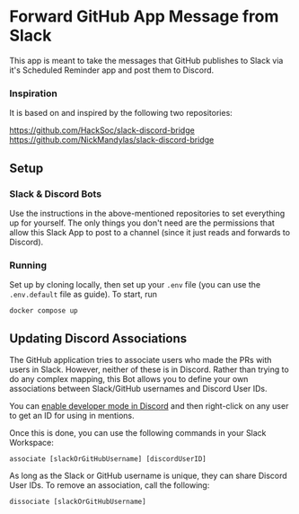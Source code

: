 # Forward GitHub App Message from Slack
This app is meant to take the messages that GitHub publishes to Slack via it's Scheduled Reminder app and post them to Discord.

### Inspiration
It is based on and inspired by the following two repositories:

https://github.com/HackSoc/slack-discord-bridge
https://github.com/NickMandylas/slack-discord-bridge

## Setup
### Slack & Discord Bots
Use the instructions in the above-mentioned repositories to set everything up for yourself. The only things you don't need are the permissions that allow this Slack App to post to a channel (since it just reads and forwards to Discord).

### Running
Set up by cloning locally, then set up your `.env` file (you can use the `.env.default` file as guide). To start, run
```
docker compose up
```

## Updating Discord Associations
The GitHub application tries to associate users who made the PRs with users in Slack. However, neither of these is in Discord. Rather than trying to do any complex mapping, this Bot allows you to define your own associations between Slack/GitHub usernames and Discord User IDs.

You can [enable developer mode in Discord](https://discord.com/developers/docs/game-sdk/store#application-test-mode) and then right-click on any user to get an ID for using in mentions.

Once this is done, you can use the following commands in your Slack Workspace:
```
associate [slackOrGitHubUsername] [discordUserID]
```
As long as the Slack or GitHub username is unique, they can share Discord User IDs. To remove an association, call the following:
```
dissociate [slackOrGitHubUsername]
```